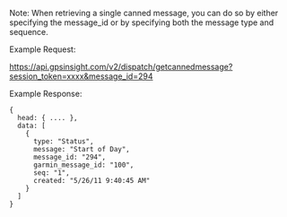 Note: When retrieving a single canned message, you can do so by either specifying the message_id or by specifying both the message type and sequence.

Example Request:

https://api.gpsinsight.com/v2/dispatch/getcannedmessage?session_token=xxxx&message_id=294

Example Response:

    {
      head: { .... },
      data: [
        {
          type: "Status",
          message: "Start of Day",
          message_id: "294",
          garmin_message_id: "100",
          seq: "1",
          created: "5/26/11 9:40:45 AM"
        }
      ]
    }
